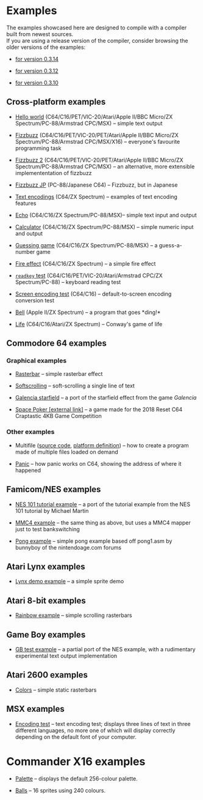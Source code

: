 # Examples

The examples showcased here are designed to compile with a compiler built from newest sources.  
If you are using a release version of the compiler, consider browsing the older versions of the examples:

* [for version 0.3.14](https://github.com/KarolS/millfork/tree/v0.3.14/examples)

* [for version 0.3.12](https://github.com/KarolS/millfork/tree/v0.3.12/examples)

* [for version 0.3.10](https://github.com/KarolS/millfork/tree/v0.3.10/examples)

## Cross-platform examples

* [Hello world](crossplatform/hello_world.mfk) (C64/C16/PET/VIC-20/Atari/Apple II/BBC Micro/ZX Spectrum/PC-88/Armstrad CPC/MSX) – simple text output

* [Fizzbuzz](crossplatform/fizzbuzz.mfk) (C64/C16/PET/VIC-20/PET/Atari/Apple II/BBC Micro/ZX Spectrum/PC-88/Armstrad CPC/MSX/X16) – everyone's favourite programming task

* [Fizzbuzz 2](crossplatform/fizzbuzz2.mfk) (C64/C16/PET/VIC-20/PET/Atari/Apple II/BBC Micro/ZX Spectrum/PC-88/Armstrad CPC/MSX) – an alternative, more extensible implemententation of fizzbuzz

* [Fizzbuzz JP](crossplatform/fizzbuzz_jp.mfk) (PC-88/Japanese C64) – Fizzbuzz, but in Japanese

* [Text encodings](crossplatform/text_encodings.mfk) (C64/ZX Spectrum) – examples of text encoding features

* [Echo](crossplatform/echo.mfk) (C64/C16/ZX Spectrum/PC-88/MSX)– simple text input and output

* [Calculator](crossplatform/calculator.mfk) (C64/C16/ZX Spectrum/PC-88/MSX) – simple numeric input and output

* [Guessing game](crossplatform/guess.mfk) (C64/C16/ZX Spectrum/PC-88/MSX) – a guess-a-number game

* [Fire effect](crossplatform/fire.mfk) (C64/C16/ZX Spectrum) – a simple fire effect

* [`readkey` test](crossplatform/readkeytest.mfk) (C64/C16/PET/VIC-20/Atari/Armstrad CPC/ZX Spectrum/PC-88) – keyboard reading test

* [Screen encoding test](crossplatform/screnctest.mfk) (C64/C16) – default-to-screen encoding conversion test

* [Bell](crossplatform/bell.mfk) (Apple II/ZX Spectrum) – a program that goes \*ding!\*

* [Life](crossplatform/life.mfk) (C64/C16/Atari/ZX Spectrum) – Conway's game of life

## Commodore 64 examples

### Graphical examples

* [Rasterbar](c64/rasterbar.mfk) – simple rasterbar effect

* [Softscrolling](c64/softscroll.mfk) – soft-scrolling a single line of text

* [Galencia starfield](c64/galencia.mfk) – a port of the starfield effect from the game *Galencia* 

* [Space Poker \[external link\]](https://github.com/KarolS/spacepoker) – a game made for the 2018 Reset C64 Craptastic 4KB Game Competition

### Other examples

* Multifile ([source code](c64/multifile.mfk), [platform definition](c64/multifile.ini)) –
how to create a program made of multiple files loaded on demand 

* [Panic](c64/panic_test.mfk) – how panic works on C64, showing the address of where it happened

## Famicom/NES examples

* [NES 101 tutorial example](nes/nestest.mfk) – a port of the tutorial example from the NES 101 tutorial by Michael Martin

* [MMC4 example](nes/nestest_mmc4.mfk) – the same thing as above, but uses a MMC4 mapper just to test bankswitching

* [Pong example](nes/pong.mfk) – simple pong example based off pong1.asm by bunnyboy of the nintendoage.com forums

## Atari Lynx examples

* [Lynx demo example](atari_lynx/atari_lynx_demo.mfk) – a simple sprite demo

## Atari 8-bit examples

* [Rainbow example](a8/rainbow.mfk) – simple scrolling rasterbars

## Game Boy examples

* [GB test example](gb/gbtest.mfk) – a partial port of the NES example, with a rudimentary experimental text output implementation

## Atari 2600 examples

* [Colors](vcs/colors.mfk) – simple static rasterbars

## MSX examples

* [Encoding test](msx/encoding_test.mfk) – text encoding test; displays three lines of text in three different languages,
no more one of which will display correctly depending on the default font of your computer.

# Commander X16 examples

* [Palette](x16/palette.mfk) – displays the default 256-colour palette.

* [Balls](x16/balls.mfk) – 16 sprites using 240 colours.

